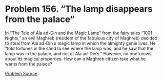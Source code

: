 # Problem 156. “The lamp disappears from the palace”

In “The Tale of Ala ad-Din and the Magic Lamp” from the fairy tales “1001 Nights,” an evil Maghreb (resident of the fabulous city of Maghreb) decided to steal from Ala ad-Din a magic lamp in which the almighty genie lives. He “told fortunes in the sand to see where the lamp was, and he saw that the lamp was in the palace, and not at Ala ad-Din’s.” However, no one knows about its magical properties. How can a Maghreb citizen take what he wants from the palace?

[Problem Source](https://www.trizland.ru/tasks/1873/)